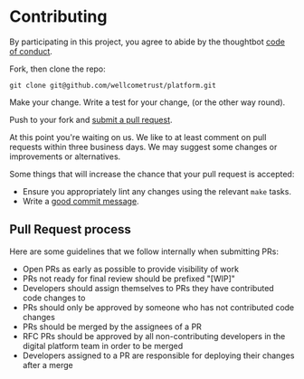 # Contributing

By participating in this project, you agree to abide by the thoughtbot [code of conduct].

[code of conduct]: https://thoughtbot.com/open-source-code-of-conduct

Fork, then clone the repo:

    git clone git@github.com/wellcometrust/platform.git

Make your change. Write a test for your change, (or the other way round).

Push to your fork and [submit a pull request][pr].

[pr]: https://github.com/wellcometrust/platform/compare/

At this point you're waiting on us. We like to at least comment on pull requests
within three business days. We may suggest some changes or improvements or alternatives.

Some things that will increase the chance that your pull request is accepted:

- Ensure you appropriately lint any changes using the relevant `make` tasks.
- Write a [good commit message][commit].

[commit]: http://tbaggery.com/2008/04/19/a-note-about-git-commit-messages.html

## Pull Request process

Here are some guidelines that we follow internally when submitting PRs:

- Open PRs as early as possible to provide visibility of work
- PRs not ready for final review should be prefixed "[WIP]"
- Developers should assign themselves to PRs they have contributed code changes to
- PRs should only be approved by someone who has not contributed code changes
- PRs should be merged by the assignees of a PR
- RFC PRs should be approved by all non-contributing developers in the digital platform team in order to be merged
- Developers assigned to a PR are responsible for deploying their changes after a merge
